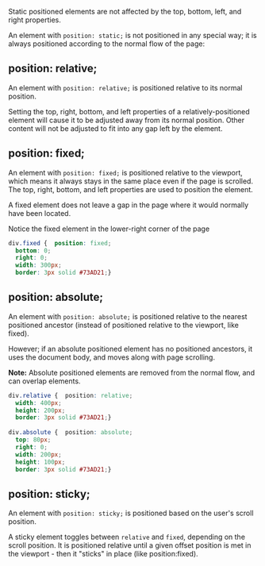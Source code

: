 Static positioned elements are not affected by the top, bottom, left, and right properties.

An element with `position: static;` is not positioned in any special way; it is always positioned according to the normal flow of the page:

## position: relative;

An element with `position: relative;` is positioned relative to its normal position.

Setting the top, right, bottom, and left properties of a relatively-positioned element will cause it to be adjusted away from its normal position. Other content will not be adjusted to fit into any gap left by the element.

## position: fixed;

An element with `position: fixed;` is positioned relative to the viewport, which means it always stays in the same place even if the page is scrolled. The top, right, bottom, and left properties are used to position the element.

A fixed element does not leave a gap in the page where it would normally have been located.

Notice the fixed element in the lower-right corner of the page

```css
div.fixed {  position: fixed;  
  bottom: 0;  
  right: 0;  
  width: 300px;  
  border: 3px solid #73AD21;}
```


## position: absolute;

An element with `position: absolute;` is positioned relative to the nearest positioned ancestor (instead of positioned relative to the viewport, like fixed).

However; if an absolute positioned element has no positioned ancestors, it uses the document body, and moves along with page scrolling.

**Note:** Absolute positioned elements are removed from the normal flow, and can overlap elements.

```css
div.relative {  position: relative;  
  width: 400px;  
  height: 200px;  
  border: 3px solid #73AD21;}  
  
div.absolute {  position: absolute;  
  top: 80px;  
  right: 0;  
  width: 200px;  
  height: 100px;  
  border: 3px solid #73AD21;}
```

## position: sticky;

An element with `position: sticky;` is positioned based on the user's scroll position.

A sticky element toggles between `relative` and `fixed`, depending on the scroll position. It is positioned relative until a given offset position is met in the viewport - then it "sticks" in place (like position:fixed).


